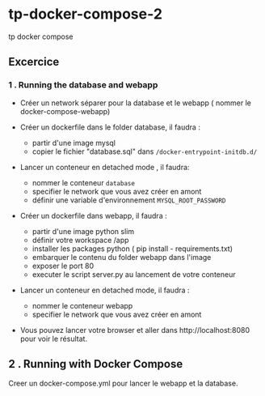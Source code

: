 # tp-docker-compose-2
tp docker compose 
## Excercice 

### 1 . Running the database and webapp 

- Créer un network séparer pour la database et le webapp ( nommer le docker-compose-webapp) 
- Créer un dockerfile dans le folder database, il faudra :
  - partir d'une image mysql
  - copier le fichier "database.sql" dans `/docker-entrypoint-initdb.d/`
- Lancer un conteneur en detached mode , il faudra: 
  - nommer le conteneur `database`
  - specifier le network que vous avez créer en amont
  - définir une variable d'environnement `MYSQL_ROOT_PASSWORD` 
- Créer un dockerfile dans webapp, il faudra : 
  - partir d'une image python slim
  - définir votre workspace /app
  - installer les packages python ( pip install - requirements.txt)
  - embarquer le contenu du folder webapp dans l'image
  - exposer le port 80
  - executer le script server.py au lancement de votre conteneur

- Lancer un conteneur en detached mode, il faudra :
  - nommer le conteneur webapp
  - specifier le network que vous avez créer en amont

- Vous pouvez lancer votre browser et aller dans http://localhost:8080 pour voir le résultat. 

## 2 . Running with Docker Compose 

Creer un docker-compose.yml pour lancer le webapp et la database.

